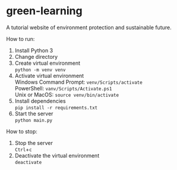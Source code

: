# green-learning
A tutorial website of environment protection and sustainable future.

How to run:
1. Install Python 3  
2. Change directory  
3. Create virtual environment  
`python -m venv venv`  
4. Activate virtual environment  
Windows Command Prompt: `venv/Scripts/activate`  
PowerShell: `vanv/Scripts/Activate.ps1`  
Unix or MacOS: `source venv/bin/activate`  
5. Install dependencies  
`pip install -r requirements.txt`  
6. Start the server  
`python main.py`  

How to stop:
1. Stop the server  
`Ctrl`+`c`  
2. Deactivate the virtual environment  
`deactivate`  
